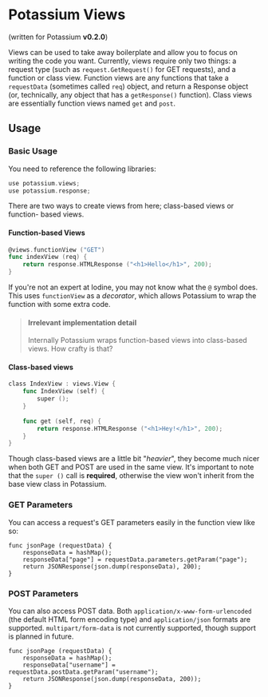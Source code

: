 # Potassium Views
(written for Potassium **v0.2.0**)

Views can be used to take away boilerplate and allow you to focus on writing 
the code you want. Currently, views require only two things: a request type 
(such as `request.GetRequest()` for GET requests), and a function or class view. 
Function views are any functions that take a `requestData` (sometimes called 
`req`) object, and return a Response object (or, technically, any object that
has a `getResponse()` function). Class views are essentially function views 
named `get` and `post`.

## Usage
### Basic Usage
You need to reference the following libraries:
```go
use potassium.views;
use potassium.response;
```   
There are two ways to create views from here; class-based views or function-
based views.
#### Function-based Views
```go
@views.functionView ("GET")
func indexView (req) {
    return response.HTMLResponse ("<h1>Hello</h1>", 200);
}
```

If you're not an expert at Iodine, you may not know what the `@` symbol does.
This uses `functionView` as a *decorator*, which allows Potassium to wrap the
function with some extra code. 

> #### Irrelevant implementation detail
> 
> Internally Potassium wraps function-based views into class-based views. How 
> crafty is that?

#### Class-based views
```go
class IndexView : views.View {
    func IndexView (self) {
        super ();
    }
    
    func get (self, req) {
        return response.HTMLResponse ("<h1>Hey!</h1>", 200);
    }
}
```

Though class-based views are a little bit "*heavier*", they become much nicer
when both GET and POST are used in the same view. It's important to note that
the `super ()` call is **required**, otherwise the view won't inherit from the 
base view class in Potassium.

### GET Parameters
You can access a request's GET parameters easily in the function view like so:

    func jsonPage (requestData) {
        responseData = hashMap();
        responseData["page"] = requestData.parameters.getParam("page");
        return JSONResponse(json.dump(responseData), 200);   
    }
    
### POST Parameters
You can also access POST data. Both `application/x-www-form-urlencoded` (the 
default HTML form encoding type) and `application/json` formats are supported. 
`multipart/form-data` is not currently supported, though support is planned in 
future.

    func jsonPage (requestData) {
        responseData = hashMap();
        responseData["username"] = requestData.postData.getParam("username");
        return JSONResponse(json.dump(responseData, 200));
    }
    

